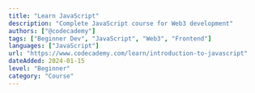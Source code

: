 ```yaml
---
title: "Learn JavaScript"
description: "Complete JavaScript course for Web3 development"
authors: ["@codecademy"]
tags: ["Beginner Dev", "JavaScript", "Web3", "Frontend"]
languages: ["JavaScript"]
url: "https://www.codecademy.com/learn/introduction-to-javascript"
dateAdded: 2024-01-15
level: "Beginner"
category: "Course"
---
```

